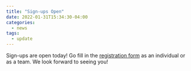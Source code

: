 ```yaml
---
title: "Sign-ups Open"
date: 2022-01-31T15:34:30-04:00
categories:
  - news
tags:
  - update
---
```


Sign-ups are open today! Go fill in the [registration form](https://forms.office.com/r/uCbPBaezQ0) as an individual or as a team. We look forward to seeing you!

